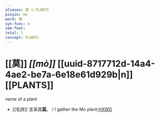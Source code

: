 ```yaml
---
aliases: 莫 n PLANTS
pinyin: mò
word: 莫
syn-func: n
sem-feat: 
total: 1
concept: PLANTS 
---
```

# [[莫]] *[[mò]]*  [[uuid-8717712d-14a4-4ae2-be7a-6e18e61d929b|n]] [[PLANTS]]
name of a plant
 - [[毛詩]] 言采其**莫**。 / I gather the Mo plant;[HXWD](https://hxwd.org/textview.html?location=KR1c0001_tls_009-8a.3)